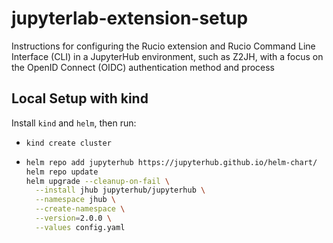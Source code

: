 # jupyterlab-extension-setup

 Instructions for configuring the Rucio extension and Rucio Command Line Interface (CLI) in a JupyterHub environment, such as Z2JH, with a focus on the OpenID Connect (OIDC) authentication method and process

## Local Setup with kind

Install `kind` and `helm`, then run:

* `kind create cluster`
* ```bash
  helm repo add jupyterhub https://jupyterhub.github.io/helm-chart/
  helm repo update
  helm upgrade --cleanup-on-fail \
    --install jhub jupyterhub/jupyterhub \
    --namespace jhub \
    --create-namespace \
    --version=2.0.0 \
    --values config.yaml
  ```
  